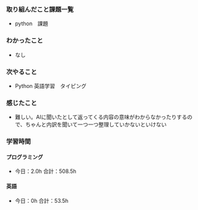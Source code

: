 ### 取り組んだこと課題一覧
- python　課題
### わかったこと
- なし
### 次やること
- Python  英語学習　タイピング
### 感じたこと
- 難しい。AIに聞いたとして返ってくる内容の意味がわからなかったりするので、ちゃんと内訳を聞いて一つ一つ整理していかないといけない
### 学習時間
#### プログラミング
- 今日：2.0h 合計：508.5h
#### 英語
- 今日：0h 合計：53.5h